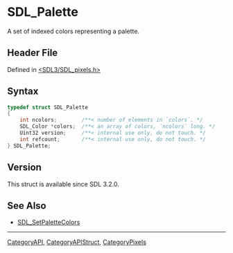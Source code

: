 # SDL_Palette

A set of indexed colors representing a palette.

## Header File

Defined in [<SDL3/SDL_pixels.h>](https://github.com/libsdl-org/SDL/blob/main/include/SDL3/SDL_pixels.h)

## Syntax

```c
typedef struct SDL_Palette
{
    int ncolors;        /**< number of elements in `colors`. */
    SDL_Color *colors;  /**< an array of colors, `ncolors` long. */
    Uint32 version;     /**< internal use only, do not touch. */
    int refcount;       /**< internal use only, do not touch. */
} SDL_Palette;
```

## Version

This struct is available since SDL 3.2.0.

## See Also

- [SDL_SetPaletteColors](SDL_SetPaletteColors)






----
[CategoryAPI](CategoryAPI), [CategoryAPIStruct](CategoryAPIStruct), [CategoryPixels](CategoryPixels)

